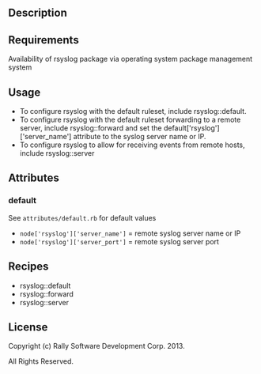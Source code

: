 ## Description

## Requirements
Availability of rsyslog package via operating system package management system

## Usage
* To configure rsyslog with the default ruleset, include rsyslog::default.
* To configure rsyslog with the default ruleset forwarding to a remote server, include rsyslog::forward and set the default['rsyslog']['server_name'] attribute to the syslog server name or IP.
* To configure rsyslog to allow for receiving events from remote hosts, include rsyslog::server

## Attributes
### default
See `attributes/default.rb` for default values
* `node['rsyslog']['server_name']` = remote syslog server name or IP
* `node['rsyslog']['server_port']` = remote syslog server port

## Recipes
* rsyslog::default
* rsyslog::forward
* rsyslog::server

## License
Copyright (c) Rally Software Development Corp. 2013. 

All Rights Reserved.
